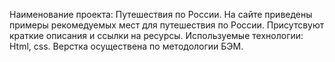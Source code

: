 Наименование проекта: Путешествия по России.
На сайте приведены примеры рекомедуемых мест для путешествия по России. Присутсвуют краткие описания и ссылки на ресурсы.
Используемые технологии: Html, css. Верстка осуществена по методологии БЭМ. 